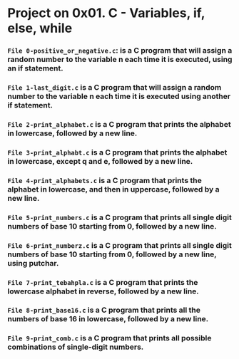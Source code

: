 # Project on 0x01. C - Variables, if, else, while


### `File 0-positive_or_negative.c`: is a C program that will assign a random number to the variable n each time it is executed, using an if statement.

### `File 1-last_digit.c` is a C program that will assign a random number to the variable n each time it is executed using another if statement.
### `File 2-print_alphabet.c` is a C program that prints the alphabet in lowercase, followed by a new line.
### `File 3-print_alphabt.c` is a C program that prints the alphabet in lowercase, except q and e, followed by a new line.
### `File 4-print_alphabets.c` is a C program that prints the alphabet in lowercase, and then in uppercase, followed by a new line.
### `File 5-print_numbers.c` is a C program that prints all single digit numbers of base 10 starting from 0, followed by a new line.
### `File 6-print_numberz.c` is a C program that prints all single digit numbers of base 10 starting from 0, followed by a new line, using putchar.
### `File 7-print_tebahpla.c` is a C program that prints the lowercase alphabet in reverse, followed by a new line.
### `File 8-print_base16.c` is a C program that prints all the numbers of base 16 in lowercase, followed by a new line.
### `File 9-print_comb.c` is a C program that prints all possible combinations of single-digit numbers.
